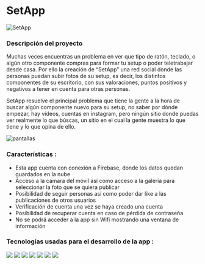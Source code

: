 # SetApp

![SetApp](https://github.com/Romanemi124/Romanemi124/assets/102904774/9ec72727-de7b-4398-b6ec-6e87111e43ee)

### Descripción del proyecto
Muchas veces encuentras un problema en ver que tipo de ratón, teclado, o algún otro componente compras para formar tu setup o poder teletrabajar desde casa. Por ello la creación de “SetApp” una red social donde las personas puedan subir fotos de su setup, es decir, los distintos componentes de su escritorio, con sus valoraciones, puntos positivos y negativos a tener en cuenta para otras personas.

SetApp resuelve el principal problema que tiene la gente a la hora de buscar algún componente nuevo para su setup, no saber por dónde empezar, hay vídeos, cuentas en instagram, pero ningún sitio donde puedas ver realmente lo que búscas, un sitio en el cual la gente muestra lo que tiene y lo que opina de ello.

![pantallas](https://github.com/Romanemi124/Romanemi124/assets/102904774/1fa3ffaf-2f11-45ba-b320-f107ad75492c)

### Características :

* Esta app cuenta con conexión a Firebase, donde los datos quedan guardados en la nube
* Acceso a la cámara del móvil así como acceso a la galería para seleccionar la foto que se quiera publicar
* Posibilidad de seguir personas así como poder dar like a las publicaciones de otros usuarios
* Verificación de cuenta una vez se haya creado una cuenta
* Posibilidad de recuperar cuenta en caso de pérdida de contraseña
* No se podrá acceder a la app sin Wifi mostrando una ventana de información

### Tecnologías usadas para el desarrollo de la app :

<img src="https://img.shields.io/badge/Xcode-007ACC?style=for-the-badge&logo=Xcode&logoColor=white" /> <img src="https://img.shields.io/badge/Swift-FA7343?style=for-the-badge&logo=swift&logoColor=white" /> <img src="https://img.shields.io/badge/iOS-000000?style=for-the-badge&logo=ios&logoColor=white" /> <img src="https://img.shields.io/badge/mac%20os-000000?style=for-the-badge&logo=apple&logoColor=white" /> <img src="https://img.shields.io/badge/firebase-ffca28?style=for-the-badge&logo=firebase&logoColor=black" /> <img src="https://img.shields.io/badge/Unsplash-000000?style=for-the-badge&logo=Unsplash&logoColor=white" /> <img src="https://img.shields.io/badge/Adobe%20XD-470137?style=for-the-badge&logo=Adobe%20XD&logoColor=#FF61F6" />
